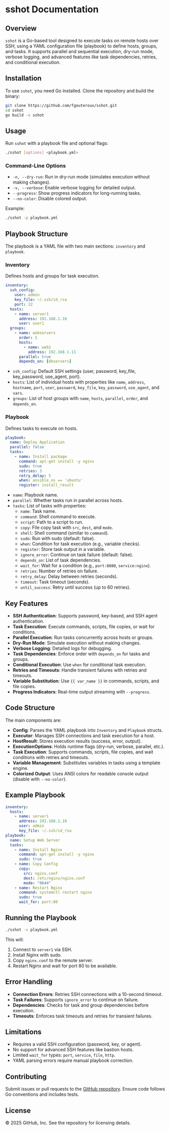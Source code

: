 # sshot Documentation

## Overview
`sshot` is a Go-based tool designed to execute tasks on remote hosts over SSH, using a YAML configuration file (playbook) to define hosts, groups, and tasks. It supports parallel and sequential execution, dry-run mode, verbose logging, and advanced features like task dependencies, retries, and conditional execution.

## Installation
To use `sshot`, you need Go installed. Clone the repository and build the binary:

```bash
git clone https://github.com/fgouteroux/sshot.git
cd sshot
go build -o sshot
```

## Usage
Run `sshot` with a playbook file and optional flags:

```bash
./sshot [options] <playbook.yml>
```

### Command-Line Options
- `-n, --dry-run`: Run in dry-run mode (simulates execution without making changes).
- `-v, --verbose`: Enable verbose logging for detailed output.
- `--progress`: Show progress indicators for long-running tasks.
- `--no-color`: Disable colored output.

Example:
```bash
./sshot -p playbook.yml
```

## Playbook Structure
The playbook is a YAML file with two main sections: `inventory` and `playbook`.

### Inventory
Defines hosts and groups for task execution.

```yaml
inventory:
  ssh_config:
    user: admin
    key_file: ~/.ssh/id_rsa
    port: 22
  hosts:
    - name: server1
      address: 192.168.1.10
      user: user1
  groups:
    - name: webservers
      order: 1
      hosts:
        - name: web1
          address: 192.168.1.11
      parallel: true
      depends_on: [dbservers]
```

- `ssh_config`: Default SSH settings (user, password, key_file, key_password, use_agent, port).
- `hosts`: List of individual hosts with properties like `name`, `address`, `hostname`, `port`, `user`, `password`, `key_file`, `key_password`, `use_agent`, and `vars`.
- `groups`: List of host groups with `name`, `hosts`, `parallel`, `order`, and `depends_on`.

### Playbook
Defines tasks to execute on hosts.

```yaml
playbook:
  name: Deploy Application
  parallel: false
  tasks:
    - name: Install package
      command: apt-get install -y nginx
      sudo: true
      retries: 3
      retry_delay: 5
      when: ansible_os == 'ubuntu'
      register: install_result
```

- `name`: Playbook name.
- `parallel`: Whether tasks run in parallel across hosts.
- `tasks`: List of tasks with properties:
  - `name`: Task name.
  - `command`: Shell command to execute.
  - `script`: Path to a script to run.
  - `copy`: File copy task with `src`, `dest`, and `mode`.
  - `shell`: Shell command (similar to `command`).
  - `sudo`: Run with sudo (default: false).
  - `when`: Condition for task execution (e.g., variable checks).
  - `register`: Store task output in a variable.
  - `ignore_error`: Continue on task failure (default: false).
  - `depends_on`: List of task dependencies.
  - `wait_for`: Wait for a condition (e.g., `port:8080`, `service:nginx`).
  - `retries`: Number of retries on failure.
  - `retry_delay`: Delay between retries (seconds).
  - `timeout`: Task timeout (seconds).
  - `until_success`: Retry until success (up to 60 retries).

## Key Features
- **SSH Authentication**: Supports password, key-based, and SSH agent authentication.
- **Task Execution**: Execute commands, scripts, file copies, or wait for conditions.
- **Parallel Execution**: Run tasks concurrently across hosts or groups.
- **Dry-Run Mode**: Simulate execution without making changes.
- **Verbose Logging**: Detailed logs for debugging.
- **Task Dependencies**: Enforce order with `depends_on` for tasks and groups.
- **Conditional Execution**: Use `when` for conditional task execution.
- **Retries and Timeouts**: Handle transient failures with retries and timeouts.
- **Variable Substitution**: Use `{{ var_name }}` in commands, scripts, and file copies.
- **Progress Indicators**: Real-time output streaming with `--progress`.

## Code Structure
The main components are:

- **Config**: Parses the YAML playbook into `Inventory` and `Playbook` structs.
- **Executor**: Manages SSH connections and task execution for a host.
- **HostResult**: Stores execution results (success, error, output).
- **ExecutionOptions**: Holds runtime flags (dry-run, verbose, parallel, etc.).
- **Task Execution**: Supports commands, scripts, file copies, and wait conditions with retries and timeouts.
- **Variable Management**: Substitutes variables in tasks using a template engine.
- **Colorized Output**: Uses ANSI colors for readable console output (disable with `--no-color`).

## Example Playbook
```yaml
inventory:
  hosts:
    - name: server1
      address: 192.168.1.10
      user: admin
      key_file: ~/.ssh/id_rsa
playbook:
  name: Setup Web Server
  tasks:
    - name: Install Nginx
      command: apt-get install -y nginx
      sudo: true
    - name: Copy Config
      copy:
        src: nginx.conf
        dest: /etc/nginx/nginx.conf
        mode: "0644"
    - name: Restart Nginx
      command: systemctl restart nginx
      sudo: true
      wait_for: port:80
```

## Running the Playbook
```bash
./sshot -v playbook.yml
```

This will:
1. Connect to `server1` via SSH.
2. Install Nginx with sudo.
3. Copy `nginx.conf` to the remote server.
4. Restart Nginx and wait for port 80 to be available.

## Error Handling
- **Connection Errors**: Retries SSH connections with a 10-second timeout.
- **Task Failures**: Supports `ignore_error` to continue on failure.
- **Dependencies**: Checks for task and group dependencies before execution.
- **Timeouts**: Enforces task timeouts and retries for transient failures.

## Limitations
- Requires a valid SSH configuration (password, key, or agent).
- No support for advanced SSH features like bastion hosts.
- Limited `wait_for` types: `port`, `service`, `file`, `http`.
- YAML parsing errors require manual playbook correction.

## Contributing
Submit issues or pull requests to the [GitHub repository](https://github.com/fgouteroux/sshot). Ensure code follows Go conventions and includes tests.

## License
© 2025 GitHub, Inc. See the repository for licensing details.